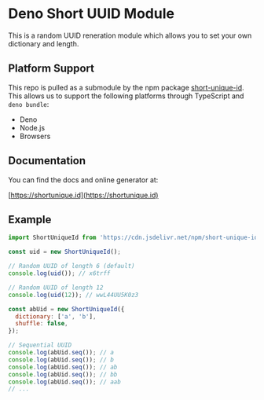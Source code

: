 # Deno Short UUID Module

This is a random UUID reneration module which allows you to set your own dictionary and length.

## Platform Support

This repo is pulled as a submodule by the npm package [short-unique-id](https://github.com/jeanlescure/short-unique-id). This allows us to support the following platforms through TypeScript and `deno bundle`:

- Deno
- Node.js
- Browsers

## Documentation

You can find the docs and online generator at:

[https://shortunique.id](https://shortunique.id)

## Example

```js
import ShortUniqueId from 'https://cdn.jsdelivr.net/npm/short-unique-id@3.0.0-rc1/short_uuid/mod.ts';

const uid = new ShortUniqueId();

// Random UUID of length 6 (default)
console.log(uid()); // x6trff

// Random UUID of length 12
console.log(uid(12)); // wwL44UU5K0z3

const abUid = new ShortUniqueId({
  dictionary: ['a', 'b'],
  shuffle: false,
});

// Sequential UUID
console.log(abUid.seq()); // a
console.log(abUid.seq()); // b
console.log(abUid.seq()); // ab
console.log(abUid.seq()); // bb
console.log(abUid.seq()); // aab
// ...

```
